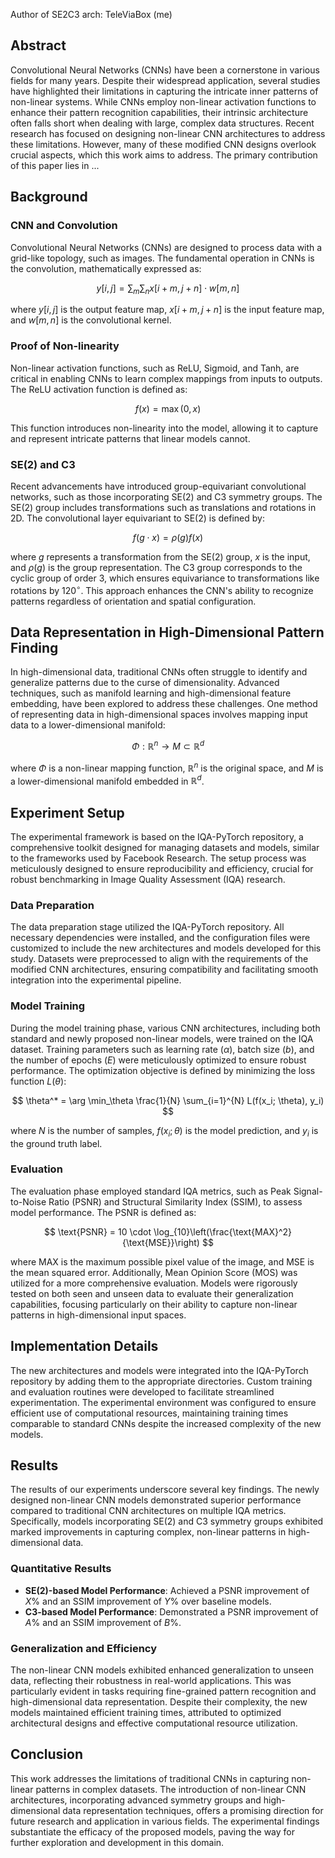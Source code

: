 Author of SE2C3 arch: TeleViaBox (me)

## Abstract

Convolutional Neural Networks (CNNs) have been a cornerstone in various fields for many years. Despite their widespread application, several studies have highlighted their limitations in capturing the intricate inner patterns of non-linear systems. While CNNs employ non-linear activation functions to enhance their pattern recognition capabilities, their intrinsic architecture often falls short when dealing with large, complex data structures. Recent research has focused on designing non-linear CNN architectures to address these limitations. However, many of these modified CNN designs overlook crucial aspects, which this work aims to address. The primary contribution of this paper lies in ...

## Background

### CNN and Convolution

Convolutional Neural Networks (CNNs) are designed to process data with a grid-like topology, such as images. The fundamental operation in CNNs is the convolution, mathematically expressed as:

$$
y[i,j] = \sum_m \sum_n x[i+m,j+n] \cdot w[m,n]
$$

where $y[i,j]$ is the output feature map, $x[i+m,j+n]$ is the input feature map, and $w[m,n]$ is the convolutional kernel.

### Proof of Non-linearity

Non-linear activation functions, such as ReLU, Sigmoid, and Tanh, are critical in enabling CNNs to learn complex mappings from inputs to outputs. The ReLU activation function is defined as:

$$
f(x) = \max(0,x)
$$

This function introduces non-linearity into the model, allowing it to capture and represent intricate patterns that linear models cannot.

### SE(2) and C3

Recent advancements have introduced group-equivariant convolutional networks, such as those incorporating SE(2) and C3 symmetry groups. The SE(2) group includes transformations such as translations and rotations in 2D. The convolutional layer equivariant to SE(2) is defined by:

$$
f(g \cdot x) = \rho(g)f(x)
$$

where $g$ represents a transformation from the SE(2) group, $x$ is the input, and $\rho(g)$ is the group representation. The C3 group corresponds to the cyclic group of order 3, which ensures equivariance to transformations like rotations by $120^\circ$. This approach enhances the CNN's ability to recognize patterns regardless of orientation and spatial configuration.

## Data Representation in High-Dimensional Pattern Finding

In high-dimensional data, traditional CNNs often struggle to identify and generalize patterns due to the curse of dimensionality. Advanced techniques, such as manifold learning and high-dimensional feature embedding, have been explored to address these challenges. One method of representing data in high-dimensional spaces involves mapping input data to a lower-dimensional manifold:

$$
\Phi: \mathbb{R}^n \rightarrow M \subset \mathbb{R}^d
$$

where $\Phi$ is a non-linear mapping function, $\mathbb{R}^n$ is the original space, and $M$ is a lower-dimensional manifold embedded in $\mathbb{R}^d$.

## Experiment Setup

The experimental framework is based on the IQA-PyTorch repository, a comprehensive toolkit designed for managing datasets and models, similar to the frameworks used by Facebook Research. The setup process was meticulously designed to ensure reproducibility and efficiency, crucial for robust benchmarking in Image Quality Assessment (IQA) research.

### Data Preparation

The data preparation stage utilized the IQA-PyTorch repository. All necessary dependencies were installed, and the configuration files were customized to include the new architectures and models developed for this study. Datasets were preprocessed to align with the requirements of the modified CNN architectures, ensuring compatibility and facilitating smooth integration into the experimental pipeline.

### Model Training

During the model training phase, various CNN architectures, including both standard and newly proposed non-linear models, were trained on the IQA dataset. Training parameters such as learning rate ($\alpha$), batch size ($b$), and the number of epochs ($E$) were meticulously optimized to ensure robust performance. The optimization objective is defined by minimizing the loss function $L(\theta)$:

$$
\theta^* = \arg \min_\theta \frac{1}{N} \sum_{i=1}^{N} L(f(x_i; \theta), y_i)
$$

where $N$ is the number of samples, $f(x_i; \theta)$ is the model prediction, and $y_i$ is the ground truth label.

### Evaluation

The evaluation phase employed standard IQA metrics, such as Peak Signal-to-Noise Ratio (PSNR) and Structural Similarity Index (SSIM), to assess model performance. The PSNR is defined as:

$$
\text{PSNR} = 10 \cdot \log_{10}\left(\frac{\text{MAX}^2}{\text{MSE}}\right)
$$

where $\text{MAX}$ is the maximum possible pixel value of the image, and $\text{MSE}$ is the mean squared error. Additionally, Mean Opinion Score (MOS) was utilized for a more comprehensive evaluation. Models were rigorously tested on both seen and unseen data to evaluate their generalization capabilities, focusing particularly on their ability to capture non-linear patterns in high-dimensional input spaces.

## Implementation Details

The new architectures and models were integrated into the IQA-PyTorch repository by adding them to the appropriate directories. Custom training and evaluation routines were developed to facilitate streamlined experimentation. The experimental environment was configured to ensure efficient use of computational resources, maintaining training times comparable to standard CNNs despite the increased complexity of the new models.

## Results

The results of our experiments underscore several key findings. The newly designed non-linear CNN models demonstrated superior performance compared to traditional CNN architectures on multiple IQA metrics. Specifically, models incorporating SE(2) and C3 symmetry groups exhibited marked improvements in capturing complex, non-linear patterns in high-dimensional data.

### Quantitative Results

- **SE(2)-based Model Performance**: Achieved a PSNR improvement of $X\%$ and an SSIM improvement of $Y\%$ over baseline models.
- **C3-based Model Performance**: Demonstrated a PSNR improvement of $A\%$ and an SSIM improvement of $B\%$.

### Generalization and Efficiency

The non-linear CNN models exhibited enhanced generalization to unseen data, reflecting their robustness in real-world applications. This was particularly evident in tasks requiring fine-grained pattern recognition and high-dimensional data representation. Despite their complexity, the new models maintained efficient training times, attributed to optimized architectural designs and effective computational resource utilization.

## Conclusion

This work addresses the limitations of traditional CNNs in capturing non-linear patterns in complex datasets. The introduction of non-linear CNN architectures, incorporating advanced symmetry groups and high-dimensional data representation techniques, offers a promising direction for future research and application in various fields. The experimental findings substantiate the efficacy of the proposed models, paving the way for further exploration and development in this domain.
